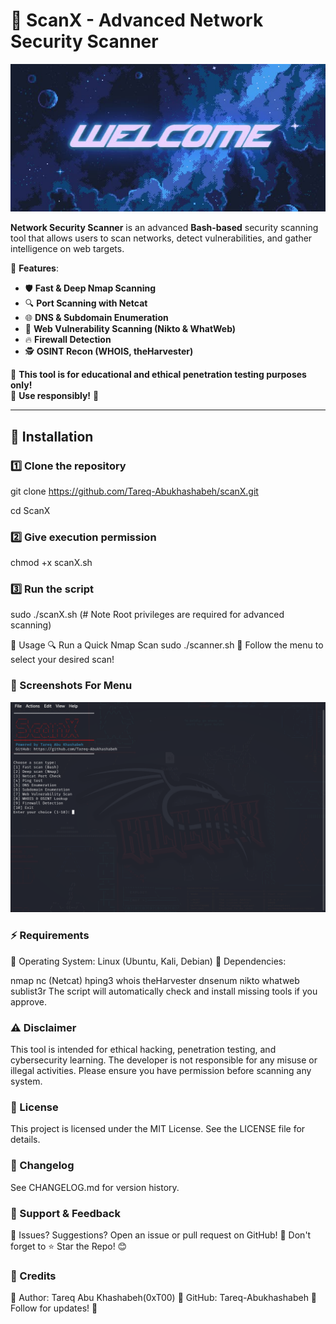 # 🚀 ScanX - Advanced Network Security Scanner
   <p align="center">
  <img src="images/banner.jpeg" alt="ScanX Banner" width="600">
</p>

**Network Security Scanner** is an advanced **Bash-based** security scanning tool that allows users to scan networks, detect vulnerabilities, and gather intelligence on web targets.

🔹 **Features**:
- 🛡️ **Fast & Deep Nmap Scanning**
- 🔍 **Port Scanning with Netcat**
- 🌐 **DNS & Subdomain Enumeration**
- 📡 **Web Vulnerability Scanning (Nikto & WhatWeb)**
- 🔥 **Firewall Detection**
- 🕵️ **OSINT Recon (WHOIS, theHarvester)**

📌 **This tool is for educational and ethical penetration testing purposes only!**  
📌 **Use responsibly!** 🛑

---

## 🚀 Installation

### **1️⃣ Clone the repository**

git clone https://github.com/Tareq-Abukhashabeh/scanX.git

cd ScanX

### **2️⃣ Give execution permission**
chmod +x scanX.sh

### **3️⃣ Run the script**
sudo ./scanX.sh (# Note Root privileges are required for advanced scanning)

🔹 Usage
🔍 Run a Quick Nmap Scan
   sudo ./scanner.sh
📌 Follow the menu to select your desired scan!


### **📸 Screenshots For Menu**
![Nmap Example](images/LOGO.png)


### **⚡ Requirements**
🔹 Operating System: Linux (Ubuntu, Kali, Debian)
🔹 Dependencies:

nmap
nc (Netcat)
hping3
whois
theHarvester
dnsenum
nikto
whatweb
sublist3r
The script will automatically check and install missing tools if you approve.


### **⚠️ Disclaimer**
This tool is intended for ethical hacking, penetration testing, and cybersecurity learning.
The developer is not responsible for any misuse or illegal activities.
Please ensure you have permission before scanning any system.

### **📜 License**
This project is licensed under the MIT License. See the LICENSE file for details.


### **📅 Changelog**
See CHANGELOG.md for version history.

### **🌟 Support & Feedback**
📌 Issues? Suggestions? Open an issue or pull request on GitHub!
📌 Don't forget to ⭐ Star the Repo! 😊

### **📢 Credits**
🔹 Author: Tareq Abu Khashabeh(0xT00)
🔹 GitHub: Tareq-Abukhashabeh
🔹 Follow for updates! 🚀
